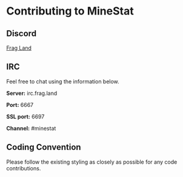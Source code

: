 # Contributing to MineStat

## Discord

[Frag Land](https://discord.frag.land/)

## IRC

Feel free to chat using the information below.

**Server:** irc.frag.land

**Port:** 6667

**SSL port:** 6697

**Channel:** #minestat

## Coding Convention

Please follow the existing styling as closely as possible for any code contributions.
